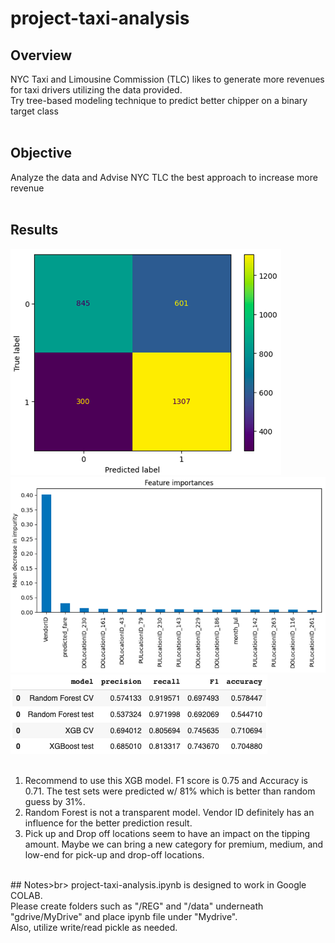 # project-taxi-analysis

## Overview<br>
  NYC Taxi and Limousine Commission (TLC) likes to generate more revenues for taxi drivers utilizing the data provided.<br>
  Try tree-based modeling technique to predict better chipper on a binary target class<br>
<br>

## Objective<br>
  Analyze the data and Advise NYC TLC the best approach to increase more revenue<br>
<br>
## Results<br>
![graph 1](/assets/graph_1.png)![graph 2](/assets/graph_2.png)<br>
![table 1](/assets/table_1.png)<br>
<br>
  1) Recommend to use this XGB model. F1 score is 0.75 and Accuracy is 0.71. The test sets were predicted w/ 81% which is better than random guess by 31%.<br>
  2) Random Forest is not a transparent model. Vendor ID definitely has an influence for the better prediction result.<br>
  3) Pick up and Drop off locations seem to have an impact on the tipping amount. Maybe we can bring a new category for premium, medium, and low-end for pick-up and drop-off locations.<br>
<br>
## Notes>br>
project-taxi-analysis.ipynb is designed to work in Google COLAB.<br>
Please create folders such as "/REG" and "/data" underneath "gdrive/MyDrive" and place ipynb file under "Mydrive".<br>
Also, utilize write/read pickle as needed.<br>
<br>

